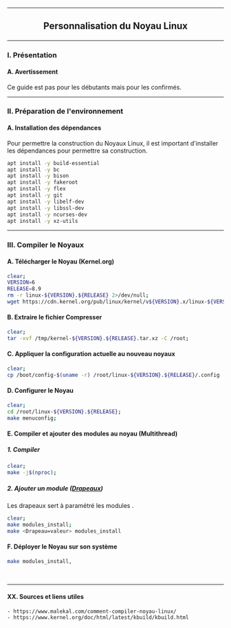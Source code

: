 ------------------------------------------------------------------------------------------------------------------------------------------------------------------------------------------------
## <p align='center'> Personnalisation du Noyau Linux </p>

------------------------------------------------------------------------------------------------------------------------------------------------------------------------------------------------
### I. Présentation
#### A. Avertissement
Ce guide est pas pour les débutants mais pour les confirmés.

------------------------------------------------------------------------------------------------------------------------------------------------------------------------------------------------
### II. Préparation de l'environnement
#### A. Installation des dépendances
Pour permettre la construction du Noyaux Linux, il est important d'installer les dépendances pour permettre sa construction.

```bash
apt install -y build-essential
apt install -y bc
apt install -y bison
apt install -y fakeroot
apt install -y flex
apt install -y git
apt install -y libelf-dev
apt install -y libssl-dev
apt install -y ncurses-dev
apt install -y xz-utils
```

------------------------------------------------------------------------------------------------------------------------------------------------------------------------------------------------
### III. Compiler le Noyaux
#### A. Télécharger le Noyau (Kernel.org)
```bash
clear;
VERSION=6
RELEASE=8.9
rm -r linux-${VERSION}.${RELEASE} 2>/dev/null;
wget https://cdn.kernel.org/pub/linux/kernel/v${VERSION}.x/linux-${VERSION}.${RELEASE}.tar.xz -O /tmp/kernel-${VERSION}.${RELEASE}.tar.xz;
```
#### B. Extraire le fichier Compresser
```bash
clear;
tar -xvf /tmp/kernel-${VERSION}.${RELEASE}.tar.xz -C /root;
```

#### C. Appliquer la configuration actuelle au nouveau noyaux
```bash
clear;
cp /boot/config-$(uname -r) /root/linux-${VERSION}.${RELEASE}/.config
``` 

#### D. Configurer le Noyau
```bash
clear;
cd /root/linux-${VERSION}.${RELEASE};
make menuconfig;
```

#### E. Compiler et ajouter des modules au noyau (Multithread)
##### 1. Compiler
```bash
clear;
make -j$(nproc);
```
##### 2. Ajouter un module ([Drapeaux](https://www.kernel.org/doc/html/latest/kbuild/kbuild.html))
Les drapeaux sert à paramétré les modules . 
```bash
clear;
make modules_install;
make <Drapeau=valeur> modules_install
```




#### F. Déployer le Noyau sur son système
```bash
make modules_install,
```



























<br />

------------------------------------------------------------------------------------------------------------------------------------------------------------------------------------------------
#### XX. Sources et liens utiles
```
- https://www.malekal.com/comment-compiler-noyau-linux/
- https://www.kernel.org/doc/html/latest/kbuild/kbuild.html
```


